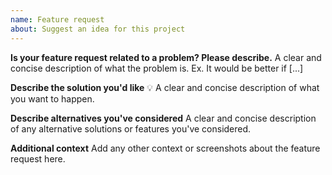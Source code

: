```yaml
---
name: Feature request
about: Suggest an idea for this project
---
```


**Is your feature request related to a problem? Please describe.**
A clear and concise description of what the problem is. Ex. It would be better if [...]

**Describe the solution you'd like** 💡
A clear and concise description of what you want to happen.

**Describe alternatives you've considered**
A clear and concise description of any alternative solutions or features you've considered.

**Additional context**
Add any other context or screenshots about the feature request here.
